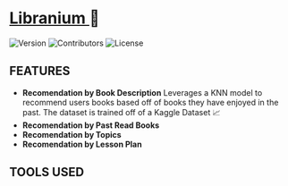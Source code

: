 # [Libranium ](https://libramium.netlify.app)📖

![Version](https://img.shields.io/badge/Version-1.0.0-blue) ![Contributors](https://img.shields.io/badge/Contributors-3-green) ![License](https://img.shields.io/badge/license-MIT-orange)

## FEATURES

- **Recomendation by Book Description** Leverages a KNN model to recommend users books based off of books they have enjoyed in the past. The dataset is trained off of a Kaggle Dataset 📈
- **Recomendation by Past Read Books**
- **Recomendation by Topics**
- **Recomendation by Lesson Plan**

## TOOLS USED

